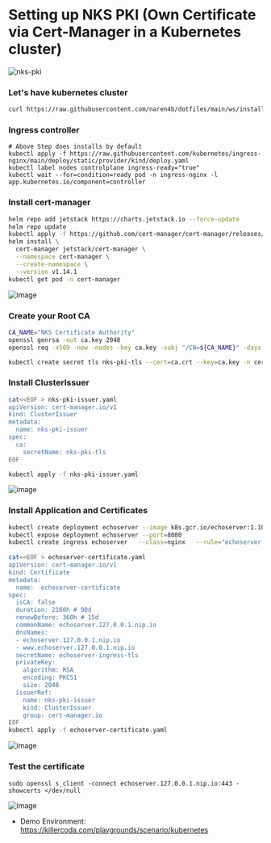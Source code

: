 #  Setting up NKS PKI (Own Certificate via Cert-Manager in a Kubernetes cluster)
![nks-pki](https://github.com/naren4b/nks/assets/3488520/d4ba7496-fbc5-423a-a9ba-01a290a6685d)

### Let's have kubernetes cluster
```bash
curl https://raw.githubusercontent.com/naren4b/dotfiles/main/ws/install.sh | bash
```
### Ingress controller 
```
# Above Step does installs by default 
kubectl apply -f https://raw.githubusercontent.com/kubernetes/ingress-nginx/main/deploy/static/provider/kind/deploy.yaml
kubectl label nodes controlplane ingress-ready="true"
kubectl wait --for=condition=ready pod -n ingress-nginx -l app.kubernetes.io/component=controller
```
### Install cert-manager
```bash
helm repo add jetstack https://charts.jetstack.io --force-update
helm repo update
kubectl apply -f https://github.com/cert-manager/cert-manager/releases/download/v1.14.1/cert-manager.crds.yaml
helm install \
  cert-manager jetstack/cert-manager \
  --namespace cert-manager \
  --create-namespace \
  --version v1.14.1
kubectl get pod -n cert-manager
```
![image](https://github.com/naren4b/nks/assets/3488520/c14f0768-63fe-46a3-9e46-82b31bfd59f1)


### Create your Root CA
```bash
CA_NAME="NKS Certificate Authority"
openssl genrsa -out ca.key 2048
openssl req -x509 -new -nodes -key ca.key -subj "/CN=${CA_NAME}" -days 10000 -out ca.crt

kubectl create secret tls nks-pki-tls --cert=ca.crt --key=ca.key -n cert-manager
```
### Install ClusterIssuer
```bash
cat<<EOF > nks-pki-issuer.yaml
apiVersion: cert-manager.io/v1
kind: ClusterIssuer
metadata:
  name: nks-pki-issuer
spec:
  ca:
    secretName: nks-pki-tls
EOF

kubectl apply -f nks-pki-issuer.yaml
```
![image](https://github.com/naren4b/nks/assets/3488520/e2732275-cb31-4e2a-95c0-d024cf1d4279)



### Install Application and Certificates 
```bash
kubectl create deployment echoserver --image k8s.gcr.io/echoserver:1.10
kubectl expose deployment echoserver --port=8080
kubectl create ingress echoserver   --class=nginx   --rule="echoserver.127.0.0.1.nip.io/*=echoserver:8080,tls=echoserver-ingress-tls"
 
cat<<EOF > echoserver-certificate.yaml
apiVersion: cert-manager.io/v1
kind: Certificate
metadata:
  name:  echoserver-certificate
spec:
  isCA: false
  duration: 2160h # 90d
  renewBefore: 360h # 15d
  commonName: echoserver.127.0.0.1.nip.io
  dnsNames:
  - echoserver.127.0.0.1.nip.io
  - www.echoserver.127.0.0.1.nip.io
  secretName: echoserver-ingress-tls
  privateKey:
    algorithm: RSA
    encoding: PKCS1
    size: 2048
  issuerRef:
    name: nks-pki-issuer
    kind: ClusterIssuer
    group: cert-manager.io
EOF
kubectl apply -f echoserver-certificate.yaml
```
![image](https://github.com/naren4b/nks/assets/3488520/75d10254-94fd-4b4c-bcb1-84f913173720)


### Test the certificate 
```
sudo openssl s_client -connect echoserver.127.0.0.1.nip.io:443 -showcerts </dev/null 
```
![image](https://github.com/naren4b/nks/assets/3488520/a3acbcca-a973-426a-84c6-853dfe55bc38)

- Demo Environment: https://killercoda.com/playgrounds/scenario/kubernetes





